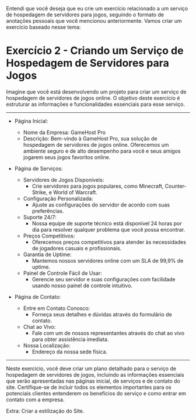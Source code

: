 Entendi que você deseja que eu crie um exercício relacionado a um serviço de hospedagem de servidores para jogos, seguindo o formato de anotações pessoais que você mencionou anteriormente. Vamos criar um exercício baseado nesse tema:

# Exercício 2 - Criando um Serviço de Hospedagem de Servidores para Jogos

Imagine que você está desenvolvendo um projeto para criar um serviço de hospedagem de servidores de jogos online. O objetivo deste exercício é estruturar as informações e funcionalidades essenciais para esse serviço.

---

-   Página Inicial:

    -   Nome da Empresa: GameHost Pro
    -   Descrição: Bem-vindo à GameHost Pro, sua solução de hospedagem de servidores de jogos online. Oferecemos um ambiente seguro e de alto desempenho para você e seus amigos jogarem seus jogos favoritos online.

-   Página de Serviços:

    -   Servidores de Jogos Disponíveis:
        -   Crie servidores para jogos populares, como Minecraft, Counter-Strike, e World of Warcraft.
    -   Configuração Personalizada:
        -   Ajuste as configurações do servidor de acordo com suas preferências.
    -   Suporte 24/7:
        -   Nossa equipe de suporte técnico está disponível 24 horas por dia para resolver qualquer problema que você possa encontrar.
    -   Preços Competitivos:
        -   Oferecemos preços competitivos para atender às necessidades de jogadores casuais e profissionais.
    -   Garantia de Uptime:
        -   Mantemos nossos servidores online com um SLA de 99,9% de uptime.
    -   Painel de Controle Fácil de Usar:
        -   Gerencie seu servidor e suas configurações com facilidade usando nosso painel de controle intuitivo.

-   Página de Contato:
    -   Entre em Contato Conosco:
        -   Forneça seus detalhes e dúvidas através do formulário de contato.
    -   Chat ao Vivo:
        -   Fale com um de nossos representantes através do chat ao vivo para obter assistência imediata.
    -   Nossa Localização:
        -   Endereço da nossa sede física.

---

Neste exercício, você deve criar um plano detalhado para o serviço de hospedagem de servidores de jogos, incluindo as informações essenciais que serão apresentadas nas páginas inicial, de serviços e de contato do site. Certifique-se de incluir todos os elementos importantes para os potenciais clientes entenderem os benefícios do serviço e como entrar em contato com a empresa.

Extra: Criar a estilização do Site.